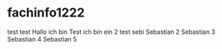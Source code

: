 # fachinfo1222
test test
Hallo ich bin Test
ich bin ein 2 test
sebi
Sebastian 2
Sebastian 3
Sebastian 4
Sebastian 5